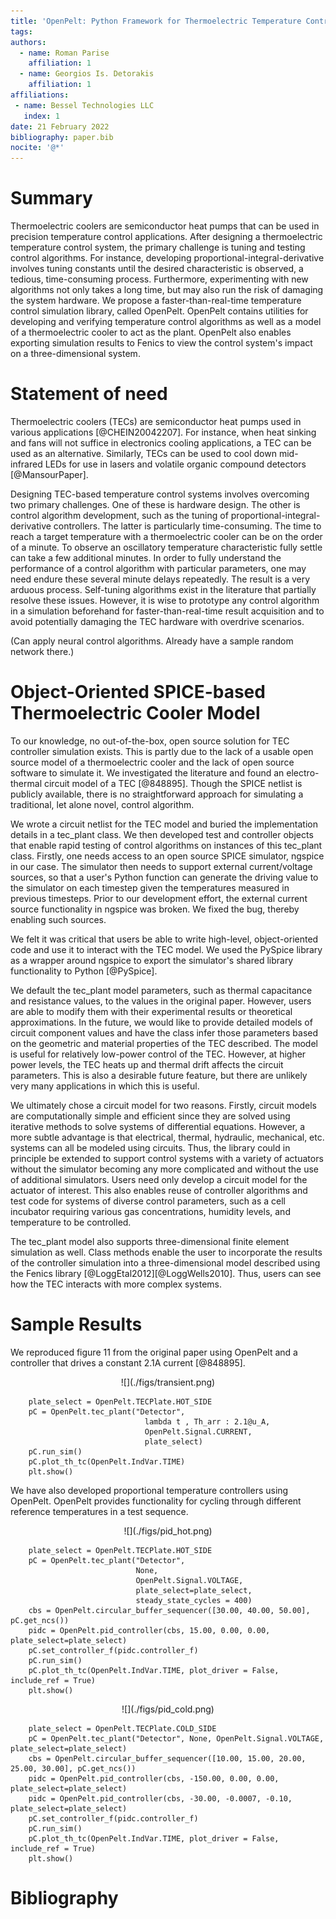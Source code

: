 ```yaml
---
title: 'OpenPelt: Python Framework for Thermoelectric Temperature Control System Development'
tags:
authors:
  - name: Roman Parise
    affiliation: 1
  - name: Georgios Is. Detorakis
    affiliation: 1
affiliations:
 - name: Bessel Technologies LLC
   index: 1
date: 21 February 2022
bibliography: paper.bib
nocite: '@*'
---
```


# Summary
Thermoelectric coolers are semiconductor heat pumps that can be used in
precision temperature control applications. After designing a thermoelectric
temperature control system, the primary challenge is tuning and testing
control algorithms. For instance, developing proportional-integral-derivative
involves tuning constants until the desired characteristic is observed, a
tedious, time-consuming process. Furthermore, experimenting with new algorithms
not only takes a long time, but may also run the risk of damaging the system
hardware. We propose a faster-than-real-time temperature control simulation
library, called OpenPelt. OpenPelt contains utilities for developing and
verifying temperature control algorithms as well as a model of a thermoelectric
cooler to act as the plant. OpenPelt also enables exporting simulation
results to Fenics to view the control system's impact on a three-dimensional
system.

# Statement of need
Thermoelectric coolers (TECs) are semiconductor heat pumps used in various applications [@CHEIN20042207].
For instance, when heat sinking and fans will not suffice in electronics cooling
applications, a TEC can be used as an alternative. Similarly, TECs can be used
to cool down mid-infrared LEDs for use in lasers and volatile organic compound
detectors [@MansourPaper].

Designing TEC-based temperature control systems involves overcoming two primary
challenges. One of these is hardware design. The other is control algorithm
development, such as the tuning of proportional-integral-derivative controllers.
The latter is particularly time-consuming. The time to reach a target
temperature with a thermoelectric cooler can be on the order of a minute.
To observe an oscillatory temperature characteristic fully settle can take
a few additional minutes. In order to fully understand the performance of a
control algorithm with particular parameters, one may need endure these
several minute delays repeatedly. The result is a very arduous process.
Self-tuning algorithms exist in the literature that partially resolve these
issues. However, it is wise to prototype any control algorithm in a simulation
beforehand for faster-than-real-time result acquisition and to avoid potentially
damaging the TEC hardware with overdrive scenarios.

(Can apply neural control algorithms. Already have a sample random network
there.)

# Object-Oriented SPICE-based Thermoelectric Cooler Model

To our knowledge, no out-of-the-box, open source solution for TEC controller simulation
exists. This is partly due to the lack of a usable open source model of a
thermoelectric cooler and the lack of open source software to simulate it.
We investigated the literature and found an electro-thermal circuit model
of a TEC [@848895]. Though the SPICE netlist is publicly available, there is no straightforward
approach for simulating a traditional, let alone novel, control algorithm.

We wrote a circuit netlist for the TEC model and buried the implementation
details in a tec_plant class. We then developed test and controller objects
that enable rapid testing of control algorithms on instances of this tec_plant class.
Firstly, one needs access to an open source SPICE simulator, ngspice in our case.
The simulator then needs to support external current/voltage sources, so that
a user's Python function can generate the driving value to the simulator on
each timestep given the temperatures measured in previous timesteps. Prior
to our development effort, the external current source functionality in ngspice
was broken. We fixed the bug, thereby enabling such sources.

We felt it was critical that users be able to write high-level, object-oriented
code and use it to interact with the TEC model. We used the PySpice library
as a wrapper around ngspice to export the simulator's shared library
functionality to Python [@PySpice].

We default the tec_plant model parameters, such as thermal capacitance
and resistance values, to the values in the original paper. However, users
are able to modify them with their experimental results or theoretical
approximations. In the future, we would like to provide detailed models of
circuit component values and have the class infer those parameters based on
the geometric and material properties of the TEC described. The model
is useful for relatively low-power control of the TEC. However, at higher
power levels, the TEC heats up and thermal drift affects the circuit parameters.
This is also a desirable future feature, but there are unlikely very many
applications in which this is useful.

We ultimately chose a circuit model for two reasons. Firstly, circuit models
are computationally simple and efficient since they are solved using
iterative methods to solve systems of differential equations. However,
a more subtle advantage is that electrical, thermal, hydraulic, mechanical, etc.
systems can all be modeled using circuits. Thus, the library could in principle
be extended to support control systems with a variety of actuators without
the simulator becoming any more complicated and without the use of additional
simulators. Users need only develop a circuit model for the actuator of
interest. This also enables reuse of controller algorithms and test code
for systems of diverse control parameters, such as a cell incubator requiring
various gas concentrations, humidity levels, and temperature to be controlled.

The tec_plant model also supports three-dimensional finite element simulation
as well. Class methods enable the user to incorporate the results of the
controller simulation into a three-dimensional model described using the Fenics
library [@LoggEtal2012][@LoggWells2010]. Thus, users can see how the TEC interacts with more complex systems.

# Sample Results
We reproduced figure 11 from the original paper using OpenPelt and a controller
that drives a constant 2.1A current [@848895].

<div style="text-align:center">![](./figs/transient.png)</div>

        plate_select = OpenPelt.TECPlate.HOT_SIDE
        pC = OpenPelt.tec_plant("Detector",
                                  lambda t , Th_arr : 2.1@u_A,
                                  OpenPelt.Signal.CURRENT,
                                  plate_select)
        pC.run_sim()
        pC.plot_th_tc(OpenPelt.IndVar.TIME)
        plt.show()

We have also developed proportional temperature controllers using OpenPelt.
OpenPelt provides functionality for cycling through different reference
temperatures in a test sequence.

<div style="text-align:center">![](./figs/pid_hot.png)</div>

        plate_select = OpenPelt.TECPlate.HOT_SIDE
        pC = OpenPelt.tec_plant("Detector",
                                None,
                                OpenPelt.Signal.VOLTAGE,
                                plate_select=plate_select,
                                steady_state_cycles = 400)
        cbs = OpenPelt.circular_buffer_sequencer([30.00, 40.00, 50.00], pC.get_ncs())
        pidc = OpenPelt.pid_controller(cbs, 15.00, 0.00, 0.00, plate_select=plate_select)
        pC.set_controller_f(pidc.controller_f)
        pC.run_sim()
        pC.plot_th_tc(OpenPelt.IndVar.TIME, plot_driver = False, include_ref = True)
        plt.show()

<div style="text-align:center">![](./figs/pid_cold.png)</div>

        plate_select = OpenPelt.TECPlate.COLD_SIDE
        pC = OpenPelt.tec_plant("Detector", None, OpenPelt.Signal.VOLTAGE, plate_select=plate_select)
        cbs = OpenPelt.circular_buffer_sequencer([10.00, 15.00, 20.00, 25.00, 30.00], pC.get_ncs())
        pidc = OpenPelt.pid_controller(cbs, -150.00, 0.00, 0.00, plate_select=plate_select)
        pidc = OpenPelt.pid_controller(cbs, -30.00, -0.0007, -0.10, plate_select=plate_select)
        pC.set_controller_f(pidc.controller_f)
        pC.run_sim()
        pC.plot_th_tc(OpenPelt.IndVar.TIME, plot_driver = False, include_ref = True)
        plt.show()

# Bibliography

